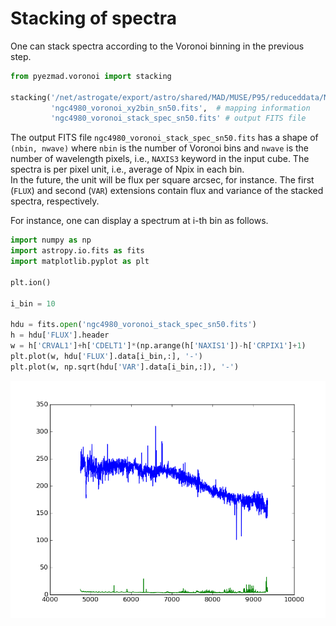 # Stacking of spectra

One can stack spectra according to the Voronoi binning in the previous step.

```python
from pyezmad.voronoi import stacking

stacking('/net/astrogate/export/astro/shared/MAD/MUSE/P95/reduceddata/NGC4980/NGC4980_FINAL.fits'  # input MUSE cube
         'ngc4980_voronoi_xy2bin_sn50.fits',  # mapping information
         'ngc4980_voronoi_stack_spec_sn50.fits' # output FITS file
```

The output FITS file `ngc4980_voronoi_stack_spec_sn50.fits` 
has a shape of `(nbin, nwave)` where `nbin` is the number of Voronoi bins and 
`nwave` is the number of wavelength pixels, i.e., `NAXIS3` keyword in the input cube.
The spectra is per pixel unit, i.e., average of Npix in each bin.  
In the future, the unit will be flux per square arcsec, for instance. 
The first (`FLUX`) and second (`VAR`) extensions contain 
flux and variance of the stacked spectra, respectively. 

For instance, one can display a spectrum at i-th bin as follows.

```python
import numpy as np
import astropy.io.fits as fits
import matplotlib.pyplot as plt

plt.ion()

i_bin = 10

hdu = fits.open('ngc4980_voronoi_stack_spec_sn50.fits')
h = hdu['FLUX'].header
w = h['CRVAL1']+h['CDELT1']*(np.arange(h['NAXIS1'])-h['CRPIX1']+1)
plt.plot(w, hdu['FLUX'].data[i_bin,:], '-')
plt.plot(w, np.sqrt(hdu['VAR'].data[i_bin,:]), '-')
```
![Example spectrum](../images/ngc4980_binned_spec_10th.png)
